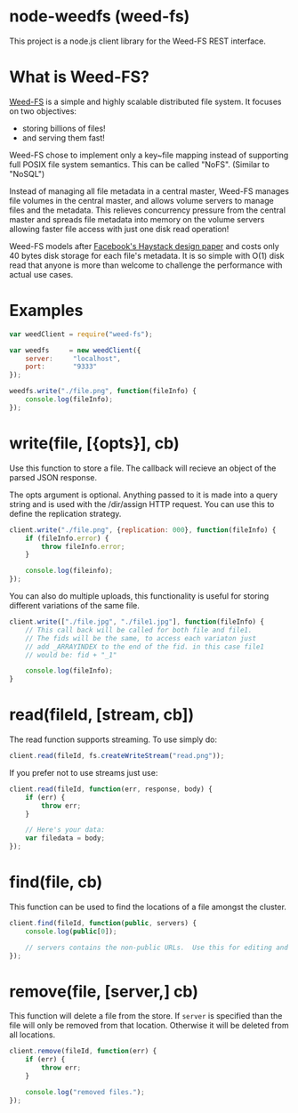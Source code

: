 # node-weedfs (weed-fs)

This project is a node.js client library for the Weed-FS REST interface.

# What is Weed-FS?

[Weed-FS](http://code.google.com/p/weed-fs/) is a simple and highly scalable distributed file system. It focuses on two objectives:
* storing billions of files!
* and serving them fast!

Weed-FS chose to implement only a key~file mapping instead of supporting full POSIX file system semantics. This can be called "NoFS". (Similar to "NoSQL")

Instead of managing all file metadata in a central master, Weed-FS manages file volumes in the central master, and allows volume servers
to manage files and the metadata. This relieves concurrency pressure from the central master and spreads file metadata into memory on the volume servers
allowing faster file access with just one disk read operation!

Weed-FS models after [Facebook's Haystack design paper](http://static.usenix.org/event/osdi10/tech/full_papers/Beaver.pdf) and costs only 40 bytes disk storage for each file's metadata. It is so simple with O(1) disk read that anyone is more than welcome to challenge the
performance with actual use cases.

# Examples
```javascript
var weedClient = require("weed-fs");

var weedfs     = new weedClient({
	server:		"localhost",
	port:		"9333"
});

weedfs.write("./file.png", function(fileInfo) {
	console.log(fileInfo);
});
```

# write(file, [{opts}], cb)

Use this function to store a file.  The callback will recieve an object of the parsed
JSON response.

The opts argument is optional.  Anything passed to it is made into a query string and
is used with the /dir/assign HTTP request.  You can use this to define the replication
strategy.

```javascript
client.write("./file.png", {replication: 000}, function(fileInfo) {
	if (fileInfo.error) {
		throw fileInfo.error;
	}

	console.log(fileinfo);
});
```

You can also do multiple uploads, this functionality is useful for storing different
variations of the same file.

```javascript
client.write(["./file.jpg", "./file1.jpg"], function(fileInfo) {
	// This call back will be called for both file and file1.
	// The fids will be the same, to access each variaton just
	// add _ARRAYINDEX to the end of the fid. in this case file1
	// would be: fid + "_1"

	console.log(fileInfo);
}
```

# read(fileId, [stream, cb])

The read function supports streaming.  To use simply do:

```javascript
client.read(fileId, fs.createWriteStream("read.png"));
```

If you prefer not to use streams just use:

```javascript
client.read(fileId, function(err, response, body) {
	if (err) {
		throw err;
	}

	// Here's your data:
	var filedata = body;
});
```

# find(file, cb)

This function can be used to find the locations of a file amongst the cluster.

```javascript
client.find(fileId, function(public, servers) {
	console.log(public[0]);

	// servers contains the non-public URLs.  Use this for editing and removing.
});
```

# remove(file, [server,] cb)

This function will delete a file from the store.  If ```server``` is specified than the
file will only be removed from that location.  Otherwise it will be deleted from all locations.

```javascript
client.remove(fileId, function(err) {
	if (err) {
		throw err;
	}

	console.log("removed files.");
});
```
